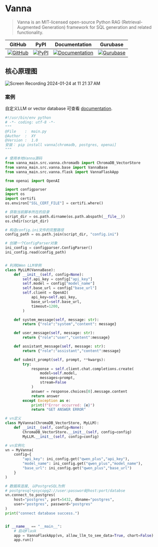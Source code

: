 # Vanna
> Vanna is an MIT-licensed open-source Python RAG (Retrieval-Augmented Generation) framework for SQL generation and related functionality.

| GitHub | PyPI | Documentation | Gurubase |
| ------ | ---- | ------------- | -------- |
| [![GitHub](https://img.shields.io/badge/GitHub-vanna-blue?logo=github)](https://github.com/vanna-ai/vanna) | [![PyPI](https://img.shields.io/pypi/v/vanna?logo=pypi)](https://pypi.org/project/vanna/) | [![Documentation](https://img.shields.io/badge/Documentation-vanna-blue?logo=read-the-docs)](https://vanna.ai/docs/) | [![Gurubase](https://img.shields.io/badge/Gurubase-Ask%20Vanna%20Guru-006BFF)](https://gurubase.io/g/vanna) |

## 核心原理图

![Screen Recording 2024-01-24 at 11 21 37 AM](https://github.com/vanna-ai/vanna/assets/7146154/1d2718ad-12a8-4a76-afa2-c61754462f93)

### 案例
自定义LLM or vector database 可查看 [documentation](https://vanna.ai/docs/).

```python
#!/usr/bin/env python
# -*- coding: utf-8 -*-
"""
@File    :  main.py
@Author  :  XY 
@Version :  1.0
安装： pip install vanna[chromadb, postgres, openai]
"""

# 使用本地Vanna源码
from vanna_main.src.vanna.chromadb import ChromaDB_VectorStore
from vanna_main.src.vanna.base import VannaBase
from vanna_main.src.vanna.flask import VannaFlaskApp

from openai import OpenAI

import configparser
import os
import certifi
os.environ["SSL_CERT_FILE"] = certifi.where()

# 获取当前脚本所在的目录
script_dir = os.path.dirname(os.path.abspath(__file__))
os.chdir(script_dir)

# 构造config.ini文件的完整路径
config_path = os.path.join(script_dir, "config.ini")

# 创建一个ConfigParser对象
ini_config = configparser.ConfigParser()
ini_config.read(config_path)


# 利用QWen LLM举例
class MyLLM(VannaBase):
    def __init__(self, config=None):
        self.api_key = config["api_key"]
        self.model = config["model_name"]
        self.base_url = config["base_url"]
        self.client = OpenAI(
            api_key=self.api_key, 
            base_url=self.base_url,
            timeout=1200,
        )

    def system_message(self, message: str):
        return {"role":"system","content": message}

    def user_message(self, message: str):
        return {"role":"user","content":message}

    def assistant_message(self, message: str):
        return {"role":"assistant","content":message}

    def submit_prompt(self, prompt, **kwargs):
        try:
            response = self.client.chat.completions.create(
                model=self.model,
                messages=prompt,
                stream=False
            )
            answer = response.choices[0].message.content
            return answer
        except Exception as e:
            print(f"Error occurred: {e}")
            return "GET ANSWER ERROR"

# vn定义
class MyVanna(ChromaDB_VectorStore, MyLLM):
    def __init__(self, config=None):
        ChromaDB_VectorStore.__init__(self, config=config)
        MyLLM.__init__(self, config=config)

# vn实例化
vn = MyVanna(
    config={
        "api_key": ini_config.get("qwen_plus","api_key"),
        "model_name": ini_config.get("qwen_plus","model_name"),
        "base_url": ini_config.get("qwen_plus","base_url")
    }
)

# 数据库连接, 以PostgreSQL为例
# postgresql+psycopg2://user:password@host:port/databse
vn.connect_to_postgres(
    host="postgres", port=5432, dbname="postgres",
    user="postgres", password="postgres"
)
print("connect database success.")


if __name__ == "__main__":
    # 启动Flask
    app = VannaFlaskApp(vn, allow_llm_to_see_data=True, chart=False)
    app.run()
```
